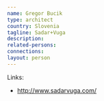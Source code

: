 ```yaml
---
name: Gregor Bucik
type: architect
country: Slovenia
tagline: Sadar+Vuga
description:
related-persons:
connections:
layout: person
---
```


Links:
* <http://www.sadarvuga.com/>
